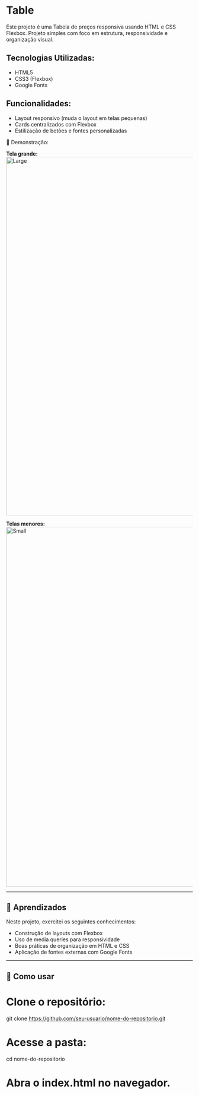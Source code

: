 # Table

Este projeto é uma Tabela de preços responsiva usando HTML e CSS Flexbox. Projeto simples com foco em estrutura, responsividade e organização visual.

## Tecnologias Utilizadas:

- HTML5  
- CSS3 (Flexbox)  
- Google Fonts

## Funcionalidades: 

- Layout responsivo (muda o layout em telas pequenas)  
- Cards centralizados com Flexbox  
- Estilização de botões e fontes personalizadas

📸 Demonstração:

**Tela grande:**  
<img width="1920" height="966" alt="Large" src="https://github.com/user-attachments/assets/826c3cd2-56ac-4b8c-842b-5856eec54b75" />

**Telas menores:**  
<img width="1081" height="969" alt="Small" src="https://github.com/user-attachments/assets/d5a8f910-d1b9-43b7-9232-262898cd796f" />

---

## 🧠 Aprendizados

Neste projeto, exercitei os seguintes conhecimentos:

- Construção de layouts com Flexbox  
- Uso de media queries para responsividade  
- Boas práticas de organização em HTML e CSS  
- Aplicação de fontes externas com Google Fonts

---

## 📁 Como usar

# Clone o repositório:
git clone https://github.com/seu-usuario/nome-do-repositorio.git

# Acesse a pasta:
cd nome-do-repositorio

# Abra o index.html no navegador.

